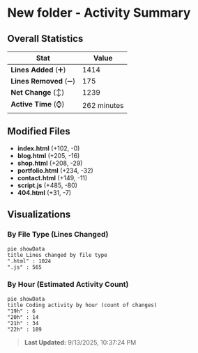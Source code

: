 # New folder - Activity Summary 

## Overall Statistics

| Stat                   | Value                                                             |
| ---------------------- | ----------------------------------------------------------------- |
| **Lines Added** (➕)   | 1414                                          |
| **Lines Removed** (➖) | 175                                        |
| **Net Change** (↕)    | 1239                |
| **Active Time** (⌚)   | 262 minutes |


## Modified Files
- **index.html** (+102, -0)
- **blog.html** (+205, -16)
- **shop.html** (+208, -29)
- **portfolio.html** (+234, -32)
- **contact.html** (+149, -11)
- **script.js** (+485, -80)
- **404.html** (+31, -7)

## Visualizations

### By File Type (Lines Changed)

```mermaid
pie showData
title Lines changed by file type
".html" : 1024
".js" : 565
```

### By Hour (Estimated Activity Count)

```mermaid
pie showData
title Coding activity by hour (count of changes)
"19h" : 6
"20h" : 14
"21h" : 34
"22h" : 189
```


> **Last Updated:** 9/13/2025, 10:37:24 PM